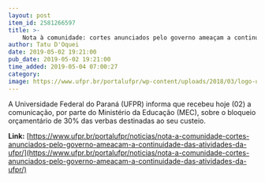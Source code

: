 ```yaml
---
layout: post
item_id: 2581266597
title: >-
    Nota à comunidade: cortes anunciados pelo governo ameaçam a continuidade das atividades da UFPR
author: Tatu D'Oquei
date: 2019-05-02 19:21:00
pub_date: 2019-05-02 19:21:00
time_added: 2019-05-04 07:00:27
category: 
image: https://www.ufpr.br/portalufpr/wp-content/uploads/2018/03/logo-ufpr.jpg
---
```


A Universidade Federal do Paraná (UFPR) informa que recebeu hoje (02) a comunicação, por parte do Ministério da Educação (MEC), sobre o bloqueio orçamentário de 30% das verbas destinadas ao seu custeio.

**Link:** [https://www.ufpr.br/portalufpr/noticias/nota-a-comunidade-cortes-anunciados-pelo-governo-ameacam-a-continuidade-das-atividades-da-ufpr/](https://www.ufpr.br/portalufpr/noticias/nota-a-comunidade-cortes-anunciados-pelo-governo-ameacam-a-continuidade-das-atividades-da-ufpr/)

